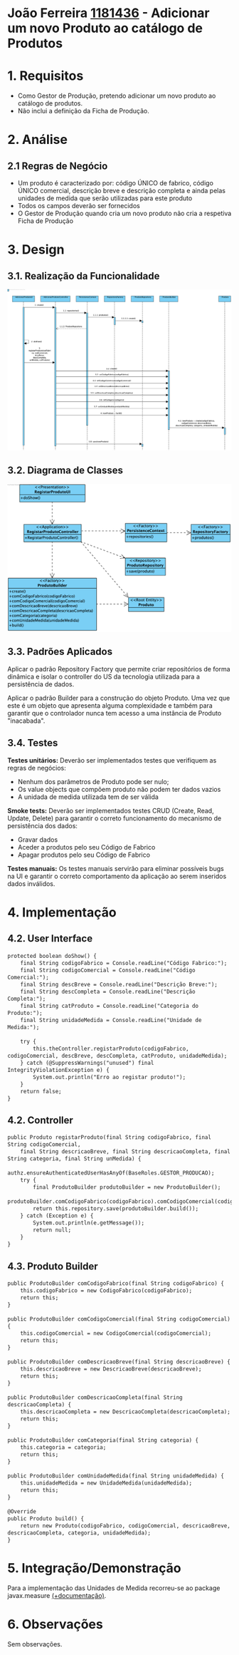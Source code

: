 **João Ferreira [1181436](../)** - Adicionar um novo Produto ao catálogo de Produtos
=======================================


# 1. Requisitos

- Como Gestor de Produção, pretendo adicionar um novo produto ao catálogo de produtos.
- Não inclui a definição da Ficha de Produção.

# 2. Análise

## 2.1 Regras de Negócio

- Um produto é caracterizado por: código ÚNICO de fabrico, código ÚNICO comercial, descrição breve e descrição completa e ainda pelas unidades de medida que serão utilizadas para este produto
- Todos os campos deverão ser fornecidos
- O Gestor de Produção quando cria um novo produto não cria a respetiva Ficha de Produção

# 3. Design


## 3.1. Realização da Funcionalidade

![2006_AdicionarProduto_SD.png](2006_AdicionarProduto_SD.png)

## 3.2. Diagrama de Classes

![2006_AdicionarProduto_CD.png](2006_AdicionarProduto_CD.png)

## 3.3. Padrões Aplicados

Aplicar o padrão Repository Factory que permite criar repositórios de forma dinâmica e isolar o controller do US da tecnologia utilizada para a persistência de dados.

Aplicar o padrão Builder para a construção do objeto Produto. Uma vez que este é um objeto que apresenta alguma complexidade e também para garantir que o controlador nunca tem acesso a uma instância de Produto "inacabada".

## 3.4. Testes

**Testes unitários:**
Deverão ser implementados testes que verifiquem as regras de negócios:
- Nenhum dos parâmetros de Produto pode ser nulo;
- Os value objects que compõem produto não podem ter dados vazios
- A unidada de medida utilizada tem de ser válida

**Smoke tests:**
Deverão ser implementados testes CRUD (Create, Read, Update, Delete) para garantir o correto funcionamento do mecanismo de persistência dos dados:
- Gravar dados
- Aceder a produtos pelo seu Código de Fabrico
- Apagar produtos pelo seu Código de Fabrico

**Testes manuais:**
Os testes manuais servirão para eliminar possíveis bugs na UI e garantir o correto comportamento da aplicação ao serem inseridos dados inválidos.

# 4. Implementação
## 4.2. User Interface

	protected boolean doShow() {
		final String codigoFabrico = Console.readLine("Código Fabrico:");
		final String codigoComercial = Console.readLine("Código Comercial:");
		final String descBreve = Console.readLine("Descrição Breve:");
		final String descCompleta = Console.readLine("Descrição Completa:");
		final String catProduto = Console.readLine("Categoria do Produto:");
		final String unidadeMedida = Console.readLine("Unidade de Medida:");

		try {
			this.theController.registarProduto(codigoFabrico, codigoComercial, descBreve, descCompleta, catProduto, unidadeMedida);
		} catch (@SuppressWarnings("unused") final IntegrityViolationException e) {
			System.out.println("Erro ao registar produto!");
		}
		return false;
	}

## 4.2. Controller

	public Produto registarProduto(final String codigoFabrico, final String codigoComercial,
		final String descricaoBreve, final String descricaoCompleta, final String categoria, final String unMedida) {
			authz.ensureAuthenticatedUserHasAnyOf(BaseRoles.GESTOR_PRODUCAO);
		try {
			final ProdutoBuilder produtoBuilder = new ProdutoBuilder();
			produtoBuilder.comCodigoFabrico(codigoFabrico).comCodigoComercial(codigoComercial).comDescricaoBreve(descricaoBreve).comDescricaoCompleta(descricaoCompleta).comCategoria(categoria).comUnidadeMedida(unMedida);
			return this.repository.save(produtoBuilder.build());
		} catch (Exception e) {
			System.out.println(e.getMessage());
			return null;
		}
	}

## 4.3. Produto Builder

	public ProdutoBuilder comCodigoFabrico(final String codigoFabrico) {
        this.codigoFabrico = new CodigoFabrico(codigoFabrico);
        return this;
    }

    public ProdutoBuilder comCodigoComercial(final String codigoComercial) {
        this.codigoComercial = new CodigoComercial(codigoComercial);
        return this;
    }

    public ProdutoBuilder comDescricaoBreve(final String descricaoBreve) {
        this.descricaoBreve = new DescricaoBreve(descricaoBreve);
        return this;
    }

    public ProdutoBuilder comDescricaoCompleta(final String descricaoCompleta) {
        this.descricaoCompleta = new DescricaoCompleta(descricaoCompleta);
        return this;
    }

    public ProdutoBuilder comCategoria(final String categoria) {
        this.categoria = categoria;
        return this;
    }

    public ProdutoBuilder comUnidadeMedida(final String unidadeMedida) {
        this.unidadeMedida = new UnidadeMedida(unidadeMedida);
        return this;
    }

    @Override
    public Produto build() {
        return new Produto(codigoFabrico, codigoComercial, descricaoBreve, descricaoCompleta, categoria, unidadeMedida);
    }

# 5. Integração/Demonstração

Para a implementação das Unidades de Medida recorreu-se ao package javax.measure [(+documentação)](https://www.baeldung.com/javax-measure).

# 6. Observações

Sem observações.
